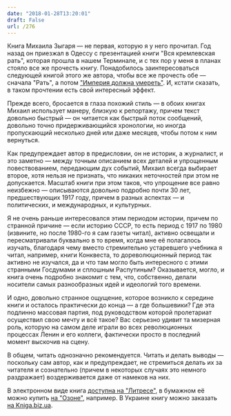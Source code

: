 ```yaml
---
date: "2018-01-28T13:20:01"
draft: False
url: /276
---
```


Книга Михаила Зыгаря — не первая, которую я у него прочитал. Год назад он приезжал в Одессу с презентацией книги "Вся кремлевская рать", которая прошла в нашем Терминале, и с тех пор у меня в планах стояло все же прочесть книгу. Понадобилось заинтересоваться следующей книгой этого же автора, чтобы все же прочесть обе — сначала "Рать", а потом ["Империя должна умереть"](https://www.litres.ru/mihail-zygar/imperiya-dolzhna-umeret/?lfrom=%20185352). И, кстати сказать, в таком прочтении есть свой интересный эффект.

Прежде всего, бросается в глаза похожий стиль — в обоих книгах Михаил использует манеру, близкую к репортажу, причем текст довольно быстрый — он читается как быстрый поток сообщений, довольно точно придерживающийся хронологии, но иногда пропускающий несколько дней или даже месяцев, чтобы потом к ним вернуться.

Как предупреждает автор в предисловии, он не историк, а журналист, и это заметно — между точным описанием всех деталей и упрощенным повествованием, передающим дух событий, Михаил всегда выбирает второе, хотя нельзя не признать, что никаких неточностей при этом не допускается. Масштаб книги при этом таков, что упрощение все равно неизбежно — описываются довольно подробно почти 30 лет, предшествующих 1917 году, причем в разных аспектах — и политических, и международных, и культурных. 

Я не очень раньше интересовался этим периодом истории, причем по странной причине — если историю СССР, то есть период с 1917 по 1980 (извините, но после 1980-го я сам газеты читал), активно освещали и пересматривали буквально в то время, когда мне её полагалось изучать, благодаря чему вместо стремительно устаревшего учебника я читал, например, книги Конквеста, то дореволюционный период так активно не изучался, да и что там могло быть интересного с этими странными Госдумами и сплошным Распутиным? Оказывается, могло, и книга очень подробно знакомит с тем, что, собственно, делали носители самых разнообразных идей и идеологий того времени.

И одно, довольно странное ощущение, которое возникло к середине книги и осталось практически до конца — а где большевики? Где эта подлинно массовая партия, под руководством которой пролетариат осуществил свою мечту и всё такое? Вас серьезно удивит та мизерная роль, которую на самом деле играли во всех революционных процессах Ленин и его коллеги, фактически просто в последний момент выскочив на сцену.

В общем, читать однозначно рекомендуется. Читать и делать выводы — поскольку сам автор, как и предупреждает, не стремиться делать их за читателя и сознательно (причем в некоторых случаях это немного раздражает) воздерживается даже от намеков на них.

В электронном виде книга [доступна на "Литресе"](https://www.litres.ru/mihail-zygar/imperiya-dolzhna-umeret/?lfrom=%20185352), в бумажном её можно купить [на "Озоне"](http://www.ozon.ru/context/detail/id/141542918/?partner=searchengines&from=bar), например. В Украине книгу можно заказать [на Kniga.biz.ua](https://kniga.biz.ua/book/gifts/-1/7505/partner=grayru).

